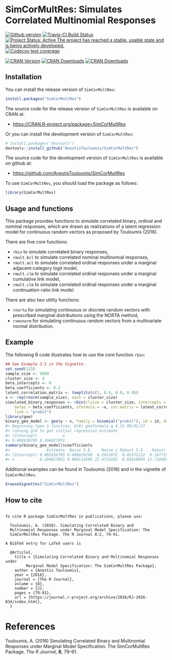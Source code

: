 
<!-- README.md is generated from README.Rmd. Please edit that file -->

# SimCorMultRes: Simulates Correlated Multinomial Responses

[![Github
version](https://img.shields.io/badge/GitHub%20-1.6.7-orange.svg)](%22commits/master%22)
[![Travis-CI Build
Status](https://travis-ci.org/AnestisTouloumis/SimCorMultRes.svg?branch=master)](https://travis-ci.org/AnestisTouloumis/SimCorMultRes)
[![Project Status: Active The project has reached a stable, usable state
and is being actively
developed.](http://www.repostatus.org/badges/latest/active.svg)](http://www.repostatus.org/#active)
[![Codecov test
coverage](https://codecov.io/gh/AnestisTouloumis/SimCorMultRes/branch/master/graph/badge.svg)](https://codecov.io/gh/AnestisTouloumis/SimCorMultRes?branch=master)

[![CRAN
Version](https://www.r-pkg.org/badges/version/SimCorMultRes?color=blue)](https://cran.r-project.org/package=SimCorMultRes)
[![CRAN
Downloads](https://cranlogs.r-pkg.org/badges/grand-total/SimCorMultRes?color=blue)](https://cranlogs.r-pkg.org/badges/grand-total/SimCorMultRes)
[![CRAN
Downloads](https://cranlogs.r-pkg.org/badges/SimCorMultRes)](https://cran.r-project.org/package=SimCorMultRes)

## Installation

You can install the release version of `SimCorMultRes`:

``` r
install.packages("SimCorMultRes")
```

The source code for the release version of `SimCorMultRes` is available
on CRAN at:

  - <https://CRAN.R-project.org/package=SimCorMultRes>

Or you can install the development version of `SimCorMultRes`:

``` r
# install.packages('devtools')
devtools::install_github("AnestisTouloumis/SimCorMultRes")
```

The source code for the development version of `SimCorMultRes` is
available on github at:

  - <https://github.com/AnestisTouloumis/SimCorMultRes>

To use `SimCorMultRes`, you should load the package as follows:

``` r
library(SimCorMultRes)
```

## Usage and functions

This package provides functions to simulate correlated binary, ordinal
and nominal responses, which are drawn as realizations of a latent
regression model for continuous random vectors as proposed by Touloumis
(2016).

There are five core functions:

  - `rbin` to simulate correlated binary responses,
  - `rmult.bcl` to simulate correlated nominal multinomial responses,
  - `rmult.acl` to simulate correlated ordinal responses under a
    marginal adjacent-category logit model,
  - `rmult.clm` to simulate correlated ordinal responses under a
    marginal cumulative link model,
  - `rmult.clm` to simulate correlated ordinal responses under a
    marginal continuation-ratio link model.

There are also two utility functions:

  - `rnorta` for simulating continuous or discrete random vectors with
    prescribed marginal distributions using the NORTA method,
  - `rsmvnorm` for simulating continuous random vectors from a
    multivariate normal distribution.

## Example

The following R code illustrates how to use the core function `rbin`:

``` r
## See Example 3.5 in the Vignette.
set.seed(123)
sample_size <- 5000
cluster_size <- 4
beta_intercepts <- 0
beta_coefficients <- 0.2
latent_correlation_matrix <- toeplitz(c(1, 0.9, 0.9, 0.9))
x <- rep(rnorm(sample_size), each = cluster_size)
simulated_binary_responses <- rbin(clsize = cluster_size, intercepts = beta_intercepts, 
    betas = beta_coefficients, xformula = ~x, cor.matrix = latent_correlation_matrix, 
    link = "probit")
library(gee)
binary_gee_model <- gee(y ~ x, family = binomial("probit"), id = id, data = simulated_binary_responses$simdata)
#> Beginning Cgee S-function, @(#) geeformula.q 4.13 98/01/27
#> running glm to get initial regression estimate
#> (Intercept)           x 
#> 0.002636705 0.204827031
summary(binary_gee_model)$coefficients
#>                Estimate  Naive S.E.    Naive z Robust S.E.   Robust z
#> (Intercept) 0.002636705 0.008929290  0.2952872  0.01572132  0.1677153
#> x           0.204827031 0.009114596 22.4724192  0.01610695 12.7166857
```

Additional examples can be found in Touloumis (2016) and in the vignette
of `SimCorMultRes`.

``` r
browseVignettes("SimCorMultRes")
```

## How to cite

``` 

To cite R package SimCorMultRes in publications, please use:

  Touloumis, A. (2016). Simulating Correlated Binary and
  Multinomial Responses under Marginal Model Specification: The
  SimCorMultRes Package. The R Journal 8:2, 79-91.

A BibTeX entry for LaTeX users is

  @Article{,
    title = {Simulating Correlated Binary and Multinomial Responses under 
         Marginal Model Specification: The SimCorMultRes Package},
    author = {Anestis Touloumis},
    year = {2016},
    journal = {The R Journal},
    volume = {8},
    number = {2},
    pages = {79-91},
    url = {https://journal.r-project.org/archive/2016/RJ-2016-034/index.html},
  }
```

# References

<div id="refs" class="references">

<div id="ref-Touloumis2016">

Touloumis, A. (2016) Simulating Correlated Binary and Multinomial
Responses under Marginal Model Specification: The SimCorMultRes Package.
*The R Journal*, **8**, 79–91.

</div>

</div>
